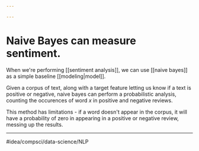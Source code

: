 ```yaml
---

---
```

# Naive Bayes can measure sentiment. 
When we're performing [[sentiment analysis]], we can use [[naive bayes]] as a simple baseline [[modeling|model]]. 

Given a corpus of text, along with a target feature letting us know if a text is positive or negative, naive bayes can perform a probabilistic analysis, counting the occurences of word $x$ in positive and negative reviews. 

This method has limitations - if a word doesn't appear in the corpus, it will have a probability of zero in appearing in a positive or negative review, messing up the results. 

---
#idea/compsci/data-science/NLP 